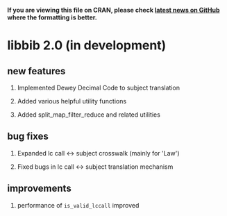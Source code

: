 
**If you are viewing this file on CRAN, please check
[latest news on GitHub](https://github.com/NYPL/libbib/blob/dev/NEWS.md)
where the formatting is better.**

# libbib 2.0 (in development)

## new features

1. Implemented Dewey Decimal Code to subject translation

2. Added various helpful utility functions

3. Added split_map_filter_reduce and related utilities

## bug fixes

1. Expanded lc call <-> subject crosswalk (mainly for 'Law')

2. Fixed bugs in lc call <-> subject translation mechanism

## improvements

1. performance of `is_valid_lccall` improved

